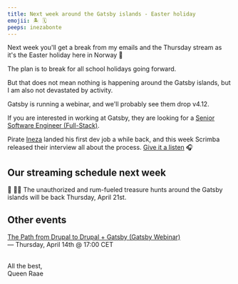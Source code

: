 ```yaml
---
title: Next week around the Gatsby islands - Easter holiday
emojii: 🏝 🗓
peeps: inezabonte
---
```


Next week you'll get a break from my emails and the Thursday stream as it's the Easter holiday here in Norway 🐣

The plan is to break for all school holidays going forward.

But that does not mean nothing is happening around the Gatsby islands, but I am also not devastated by activity.

Gatsby is running a webinar, and we'll probably see them drop v4.12.

If you are interested in working at Gatsby, they are looking for a [Senior Software Engineer (Full-Stack)](https://www.gatsbyjs.com/careers/).

Pirate [Ineza](https://twitter.com/inezabonte) landed his first dev job a while back, and this week Scrimba released their interview all about the process. [Give it a listen](https://twitter.com/inezabonte/status/1512076196644737034?s=20&t=LIypA9gn8tgWZVWFk_cc2g) 🎧

## Our streaming schedule next week

🔴 🏴‍☠️ The unauthorized and rum-fueled treasure hunts around the Gatsby islands will be back Thursday, April 21st.

## Other events

[The Path from Drupal to Drupal + Gatsby (Gatsby Webinar)](https://www.gatsbyjs.com/resources/webinars/path-to-headless-drupal/)  
— Thursday, April 14th @ 17:00 CET

&nbsp;  
All the best,  
Queen Raae
